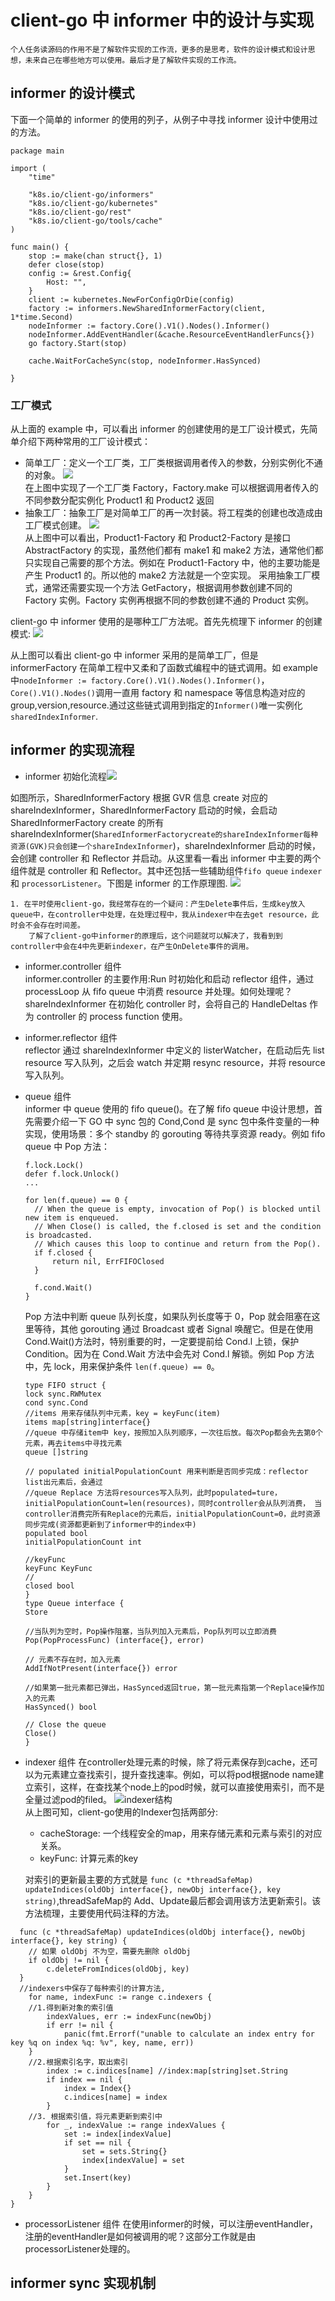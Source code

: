 # client-go 中 informer 中的设计与实现

```
个人任务读源码的作用不是了解软件实现的工作流，更多的是思考，软件的设计模式和设计思想，未来自己在哪些地方可以使用。最后才是了解软件实现的工作流。
```

## informer 的设计模式

下面一个简单的 informer 的使用的列子，从例子中寻找 informer 设计中使用过的方法。

```
package main

import (
	"time"

	"k8s.io/client-go/informers"
	"k8s.io/client-go/kubernetes"
	"k8s.io/client-go/rest"
	"k8s.io/client-go/tools/cache"
)

func main() {
	stop := make(chan struct{}, 1)
	defer close(stop)
	config := &rest.Config{
		Host: "",
	}
	client := kubernetes.NewForConfigOrDie(config)
	factory := informers.NewSharedInformerFactory(client, 1*time.Second)
	nodeInformer := factory.Core().V1().Nodes().Informer()
	nodeInformer.AddEventHandler(&cache.ResourceEventHandlerFuncs{})
	go factory.Start(stop)

	cache.WaitForCacheSync(stop, nodeInformer.HasSynced)

}
```

### 工厂模式

从上面的 example 中，可以看出 informer 的创建使用的是工厂设计模式，先简单介绍下两种常用的工厂设计模式：

- 简单工厂：定义一个工厂类，工厂类根据调用者传入的参数，分别实例化不通的对象。
  ![](image/6.drawio.svg)  
  在上图中实现了一个工厂类 Factory，Factory.make 可以根据调用者传入的不同参数分配实例化 Product1 和 Product2 返回
- 抽象工厂：抽象工厂是对简单工厂的再一次封装。将工程类的创建也改造成由工厂模式创建。
  ![](image/7.drawio.svg)  
  从上图中可以看出，Product1-Factory 和 Product2-Factory 是接口 AbstractFactory 的实现，虽然他们都有 make1 和 make2 方法，通常他们都只实现自己需要的那个方法。例如在 Product1-Factory 中，他的主要功能是产生 Product1 的。所以他的 make2 方法就是一个空实现。
  采用抽象工厂模式，通常还需要实现一个方法 GetFactory，根据调用参数创建不同的 Factory 实例。Factory 实例再根据不同的参数创建不通的 Product 实例。

client-go 中 informer 使用的是哪种工厂方法呢。首先先梳理下 informer 的创建模式: ![](image/8.drawio.svg)

从上图可以看出 client-go 中 informer 采用的是简单工厂，但是 informerFactory 在简单工程中又柔和了函数式编程中的链式调用。如 example 中`nodeInformer := factory.Core().V1().Nodes().Informer()`，`Core().V1().Nodes()`调用一直用 factory 和 namespace 等信息构造对应的 group,version,resource.通过这些链式调用到指定的`Informer()`唯一实例化`sharedIndexInformer`.

## informer 的实现流程

- informer 初始化流程![](image/9.drawio.svg)

如图所示，SharedInformerFactory 根据 GVR 信息 create 对应的 shareIndexInformer，SharedInformerFactory 启动的时候，会启动 SharedInformerFactory create 的所有 shareIndexInformer(`SharedInformerFactorycreate的shareIndexInformer每种资源(GVK)只会创建一个shareIndexInformer`)，shareIndexInformer 启动的时候，会创建 controller 和 Reflector 并启动。从这里看一看出 informer 中主要的两个组件就是 controller 和 Reflector。其中还包括一些辅助组件`fifo queue` `indexer` 和 `processorListener`。下图是 informer 的工作原理图. ![](image/10.drawio.svg)

```
1. 在平时使用client-go，我经常存在的一个疑问：产生Delete事件后，生成key放入queue中，在controller中处理，在处理过程中，我从indexer中在去get resource，此时会不会存在时间差。
	了解了client-go中informer的原理后，这个问题就可以解决了，我看到到controller中会在4中先更新indexer，在产生OnDelete事件的调用。
```

- informer.controller 组件  
  informer.controller 的主要作用:Run 时初始化和启动 reflector 组件，通过 processLoop 从 fifo queue 中消费 resource 并处理。如何处理呢？shareIndexInformer 在初始化 controller 时，会将自己的 HandleDeltas 作为 controller 的 process function 使用。

- informer.reflector 组件  
  reflector 通过 shareIndexInformer 中定义的 listerWatcher，在启动后先 list resource 写入队列，之后会 watch 并定期 resync resource，并将 resource 写入队列。

- queue 组件  
   informer 中 queue 使用的 fifo queue()。在了解 fifo queue 中设计思想，首先需要介绍一下 GO 中 sync 包的 Cond,Cond 是 sync 包中条件变量的一种实现，使用场景：多个 standby 的 gorouting 等待共享资源 ready。例如 fifo queue 中 Pop 方法：

  ```golang
  f.lock.Lock()
  defer f.lock.Unlock()
  ...

  for len(f.queue) == 0 {
  	// When the queue is empty, invocation of Pop() is blocked until new item is enqueued.
  	// When Close() is called, the f.closed is set and the condition is broadcasted.
  	// Which causes this loop to continue and return from the Pop().
  	if f.closed {
  		return nil, ErrFIFOClosed
  	}

  	f.cond.Wait()
  }
  ```

  Pop 方法中判断 queue 队列长度，如果队列长度等于 0，Pop 就会阻塞在这里等待，其他 gorouting 通过 Broadcast 或者 Signal 唤醒它。但是在使用 Cond.Wait()方法时，特别重要的时，一定要提前给 Cond.l 上锁，保护 Condition。因为在 Cond.Wait 方法中会先对 Cond.l 解锁。例如 Pop 方法中，先 lock，用来保护条件 `len(f.queue) == 0`。

  ```golang
  type FIFO struct {
  lock sync.RWMutex
  cond sync.Cond
  //items 用来存储队列中元素，key = keyFunc(item)
  items map[string]interface{}
  //queue 中存储item中 key，按照加入队列顺序，一次往后放。每次Pop都会先去第0个元素，再去items中寻找元素
  queue []string

  // populated initialPopulationCount 用来判断是否同步完成：reflector list出元素后，会通过
  //queue Replace 方法将resources写入队列，此时populated=ture，initialPopulationCount=len(resources)，同时controller会从队列消费， 当controller消费完所有Replace的元素后，initialPopulationCount=0，此时资源同步完成(资源都更新到了informer中的index中)
  populated bool
  initialPopulationCount int

  //keyFunc
  keyFunc KeyFunc
  //
  closed bool
  }
  type Queue interface {
  Store

  //当队列为空时，Pop操作阻塞，当队列加入元素后，Pop队列可以立即消费
  Pop(PopProcessFunc) (interface{}, error)

  // 元素不存在时，加入元素
  AddIfNotPresent(interface{}) error

  //如果第一批元素都已弹出，HasSynced返回true，第一批元素指第一个Replace操作加入的元素
  HasSynced() bool

  // Close the queue
  Close()
  }
  ```

- indexer 组件
  在controller处理元素的时候，除了将元素保存到cache，还可以为元素建立查找索引，提升查找速率。例如，可以将pod根据node name建立索引，这样，在查找某个node上的pod时候，就可以直接使用索引，而不是全量过滤pod的filed。
  ![indexer结构](image/11.drawio.svg)  
  从上图可知，client-go使用的Indexer包括两部分:
  
  - cacheStorage: 一个线程安全的map，用来存储元素和元素与索引的对应关系。
  - keyFunc: 计算元素的key

  对索引的更新最主要的方式就是 `func (c *threadSafeMap) updateIndices(oldObj interface{}, newObj interface{}, key string)`,threadSafeMap的 Add、Update最后都会调用该方法更新索引。该方法梳理，主要使用代码注释的方法。

```golang
  func (c *threadSafeMap) updateIndices(oldObj interface{}, newObj interface{}, key string) {
	// 如果 oldObj 不为空，需要先删除 oldObj
	if oldObj != nil {
		c.deleteFromIndices(oldObj, key)
  }
  //indexers中保存了每种索引的计算方法,
	for name, indexFunc := range c.indexers {
    //1.得到新对象的索引值
		indexValues, err := indexFunc(newObj)
		if err != nil {
			panic(fmt.Errorf("unable to calculate an index entry for key %q on index %q: %v", key, name, err))
    }
    //2.根据索引名字，取出索引
		index := c.indices[name] //index:map[string]set.String
		if index == nil {
			index = Index{}
			c.indices[name] = index
		}
    //3. 根据索引值，将元素更新到索引中
		for _, indexValue := range indexValues {
			set := index[indexValue]
			if set == nil {
				set = sets.String{}
				index[indexValue] = set
			}
			set.Insert(key)
		}
	}
}
```
  
- processorListener 组件
  在使用informer的时候，可以注册eventHandler，注册的eventHandler是如何被调用的呢？这部分工作就是由processorListener处理的。

## informer sync 实现机制
